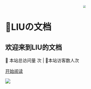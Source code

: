 <div align="center"> <img src="https://tupian.clotliu.com/公众号HelloCoder.png"/  style="zoom:50%;"> </div>

#  📖LIUの文档

## 欢迎来到LIU的文档

<span id="busuanzi_container_site_pv">
👀    本站总访问量 <span id="busuanzi_value_site_pv"><i class="fa fa-spinner fa-spin"></i></span>次
</span>| 🐒本站访客数<span id="busuanzi_value_site_uv"><i class="fa fa-spinner fa-spin"></i></span>人次

[开始阅读](?id=中文文档)

<!--封面-->

![](https://blockchainlittlebook.com/images/blbcover.gif)

